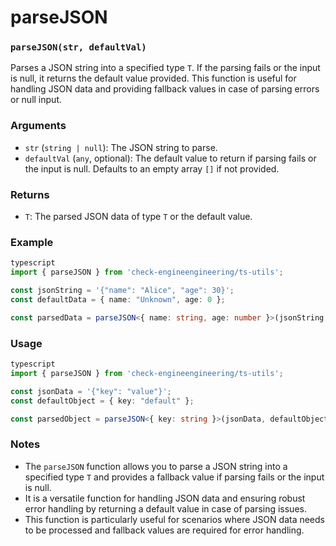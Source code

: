 # parseJSON

### `parseJSON(str, defaultVal)`

Parses a JSON string into a specified type `T`. If the parsing fails or the input is null, it returns the default value provided. This function is useful for handling JSON data and providing fallback values in case of parsing errors or null input.

### Arguments

* `str` (`string | null`): The JSON string to parse.
* `defaultVal` (`any`, optional): The default value to return if parsing fails or the input is null. Defaults to an empty array `[]` if not provided.

### Returns

* `T`: The parsed JSON data of type `T` or the default value.

### Example

```typescript
typescript
import { parseJSON } from 'check-engineengineering/ts-utils';

const jsonString = '{"name": "Alice", "age": 30}';
const defaultData = { name: "Unknown", age: 0 };

const parsedData = parseJSON<{ name: string, age: number }>(jsonString, defaultData);
```

### Usage

```typescript
typescript
import { parseJSON } from 'check-engineengineering/ts-utils';

const jsonData = '{"key": "value"}';
const defaultObject = { key: "default" };

const parsedObject = parseJSON<{ key: string }>(jsonData, defaultObject);
```

### Notes

* The `parseJSON` function allows you to parse a JSON string into a specified type `T` and provides a fallback value if parsing fails or the input is null.
* It is a versatile function for handling JSON data and ensuring robust error handling by returning a default value in case of parsing issues.
* This function is particularly useful for scenarios where JSON data needs to be processed and fallback values are required for error handling.
